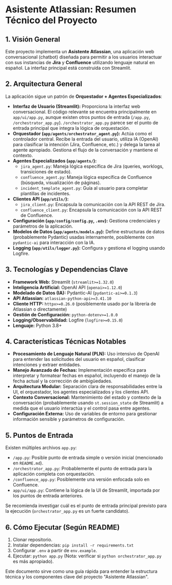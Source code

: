 # Asistente Atlassian: Resumen Técnico del Proyecto

## 1. Visión General

Este proyecto implementa un **Asistente Atlassian**, una aplicación web conversacional (chatbot) diseñada para permitir a los usuarios interactuar con sus instancias de **Jira** y **Confluence** utilizando lenguaje natural en español. La interfaz principal está construida con Streamlit.

## 2. Arquitectura General

La aplicación sigue un patrón de **Orquestador + Agentes Especializados**:

*   **Interfaz de Usuario (Streamlit):** Proporciona la interfaz web conversacional. El código relevante se encuentra principalmente en `app/ui/app.py`, aunque existen otros puntos de entrada (`/app.py`, `/orchestrator_app.py`). `/orchestrator_app.py` parece ser el punto de entrada principal que integra la lógica de orquestación.
*   **Orquestador (`app/agents/orchestrator_agent.py`):** Actúa como el controlador central. Recibe la entrada del usuario, utiliza IA (OpenAI) para clasificar la intención (Jira, Confluence, etc.) y delega la tarea al agente apropiado. Gestiona el flujo de la conversación y mantiene el contexto.
*   **Agentes Especializados (`app/agents/`):**
    *   `jira_agent.py`: Maneja lógica específica de Jira (queries, worklogs, transiciones de estado).
    *   `confluence_agent.py`: Maneja lógica específica de Confluence (búsqueda, visualización de páginas).
    *   `incident_template_agent.py`: Guía al usuario para completar plantillas de incidentes.
*   **Clientes API (`app/utils/`):**
    *   `jira_client.py`: Encapsula la comunicación con la API REST de Jira.
    *   `confluence_client.py`: Encapsula la comunicación con la API REST de Confluence.
*   **Configuración (`app/config/config.py`, `.env`):** Gestiona credenciales y parámetros de la aplicación.
*   **Modelos de Datos (`app/agents/models.py`):** Define estructuras de datos (probablemente Pydantic) usadas internamente, posiblemente con `pydantic-ai` para interacción con la IA.
*   **Logging (`app/utils/logger.py`):** Configura y gestiona el logging usando Logfire.

## 3. Tecnologías y Dependencias Clave

*   **Framework Web:** Streamlit (`streamlit>=1.32.0`)
*   **Inteligencia Artificial:** OpenAI API (`openai>=1.12.0`)
*   **Modelado de Datos (IA):** Pydantic-AI (`pydantic-ai>=0.1.3`)
*   **API Atlassian:** `atlassian-python-api>=3.41.10`
*   **Cliente HTTP:** `httpx>=0.26.0` (posiblemente usado por la librería de Atlassian o directamente)
*   **Gestión de Configuración:** `python-dotenv>=1.0.0`
*   **Logging/Observabilidad:** Logfire (`logfire>=0.15.0`)
*   **Lenguaje:** Python 3.8+

## 4. Características Técnicas Notables

*   **Procesamiento de Lenguaje Natural (PLN):** Uso intensivo de OpenAI para entender las solicitudes del usuario en español, clasificar intenciones y extraer entidades.
*   **Manejo Avanzado de Fechas:** Implementación específica para interpretar y formatear fechas en español, incluyendo el manejo de la fecha actual y la corrección de ambigüedades.
*   **Arquitectura Modular:** Separación clara de responsabilidades entre la UI, el orquestador, los agentes especializados y los clientes API.
*   **Contexto Conversacional:** Mantenimiento del estado y contexto de la conversación (probablemente usando `st.session_state` de Streamlit) a medida que el usuario interactúa y el control pasa entre agentes.
*   **Configuración Externa:** Uso de variables de entorno para gestionar información sensible y parámetros de configuración.

## 5. Puntos de Entrada

Existen múltiples archivos `app.py`:

*   `/app.py`: Posible punto de entrada simple o versión inicial (mencionado en `README.md`).
*   `/orchestrator_app.py`: Probablemente el punto de entrada para la aplicación completa con orquestación.
*   `/confluence_app.py`: Posiblemente una versión enfocada solo en Confluence.
*   `app/ui/app.py`: Contiene la lógica de la UI de Streamlit, importada por los puntos de entrada anteriores.

Se recomienda investigar cuál es el punto de entrada principal previsto para la ejecución (`orchestrator_app.py` es un fuerte candidato).

## 6. Cómo Ejecutar (Según README)

1.  Clonar repositorio.
2.  Instalar dependencias: `pip install -r requirements.txt`
3.  Configurar `.env` a partir de `env.example`.
4.  Ejecutar: `python app.py` (Nota: verificar si `python orchestrator_app.py` es más apropiado).

Este documento sirve como una guía rápida para entender la estructura técnica y los componentes clave del proyecto "Asistente Atlassian". 